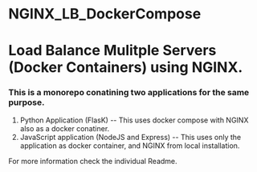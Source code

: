 # NGINX_LB_DockerCompose
<h1> Load Balance Mulitple Servers (Docker Containers) using NGINX. </h1>

<h3> This is a monorepo conatining two applications for the same purpose. </h3>

 1. Python Application (FlasK) -- This uses docker compose with NGINX also as a docker conatiner.
 2. JavaScript application (NodeJS and Express) -- This uses only the application as docker container, and NGINX from local installation.

For more information check the individual Readme.
